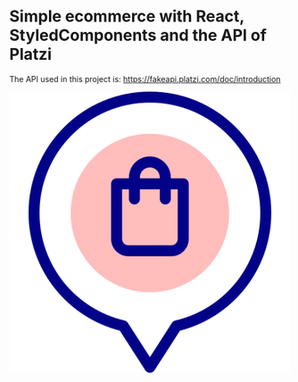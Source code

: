 # Simple ecommerce with React, StyledComponents and the API of Platzi

The API used in this project is: https://fakeapi.platzi.com/doc/introduction

![alt text](./src/assets/images/logotipo.png)